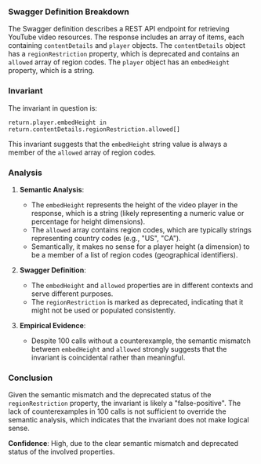 ### Swagger Definition Breakdown

The Swagger definition describes a REST API endpoint for retrieving YouTube video resources. The response includes an array of items, each containing `contentDetails` and `player` objects. The `contentDetails` object has a `regionRestriction` property, which is deprecated and contains an `allowed` array of region codes. The `player` object has an `embedHeight` property, which is a string.

### Invariant

The invariant in question is:

`return.player.embedHeight in return.contentDetails.regionRestriction.allowed[]`

This invariant suggests that the `embedHeight` string value is always a member of the `allowed` array of region codes.

### Analysis

1. **Semantic Analysis**:
   - The `embedHeight` represents the height of the video player in the response, which is a string (likely representing a numeric value or percentage for height dimensions).
   - The `allowed` array contains region codes, which are typically strings representing country codes (e.g., "US", "CA").
   - Semantically, it makes no sense for a player height (a dimension) to be a member of a list of region codes (geographical identifiers).

2. **Swagger Definition**:
   - The `embedHeight` and `allowed` properties are in different contexts and serve different purposes.
   - The `regionRestriction` is marked as deprecated, indicating that it might not be used or populated consistently.

3. **Empirical Evidence**:
   - Despite 100 calls without a counterexample, the semantic mismatch between `embedHeight` and `allowed` strongly suggests that the invariant is coincidental rather than meaningful.

### Conclusion

Given the semantic mismatch and the deprecated status of the `regionRestriction` property, the invariant is likely a "false-positive". The lack of counterexamples in 100 calls is not sufficient to override the semantic analysis, which indicates that the invariant does not make logical sense.

**Confidence**: High, due to the clear semantic mismatch and deprecated status of the involved properties.
